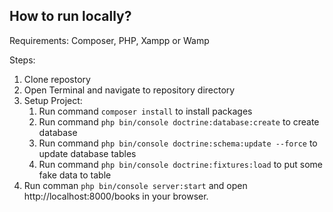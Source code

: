 ## How to run locally?

Requirements:
    Composer, PHP, Xampp or Wamp

Steps:
1. Clone repostory
2. Open Terminal and navigate to repository directory
4. Setup Project:
    1. Run command `composer install` to install packages
    2. Run command `php bin/console doctrine:database:create` to create database
    3. Run command `php bin/console doctrine:schema:update --force` to update database tables
    4. Run command `php bin/console doctrine:fixtures:load` to put some fake data to table
5. Run comman `php bin/console server:start` and open http://localhost:8000/books in your browser.